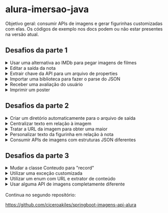 # alura-imersao-java

Objetivo geral: consumir APIs de imagens e gerar figurinhas customizadas com elas. Os códigos de exemplo nos docs podem ou não estar presentes na versão atual.

## Desafios da parte 1

<details>
<summary>Usar uma alternativa ao IMDb para pegar imagens de filmes</summary>
<br>

```
// String url1 = "https://api.mocki.io/v2/" + API_KEY + "/MostPopularMovies";
String url2 = "https://alura-filmes.herokuapp.com/conteudos";
```

Solução adotada: trocar a URL da API de filmes e modificar o tratamento dos dados.

---
</details>

<details>
<summary>Editar a saída da nota</summary>
<br>

```
String os = System.getProperty("os.name");
if (os.contains("Windows")) return "*";
if (os.contains("Linux")) return "+";
return ""; // (ou seja, nada de estrelas para usuarios de Mac)
```

Solução adotada: dependendo do sistema operacional, certos caracteres como emojis não são impressos corretamente; logo, foi feita uma classe que detecta o mesmo e altera o caractere utilizado para exibir a nota do filme com estrelas.

---
</details>

<details>
<summary>Extrair chave da API para um arquivo de properties</summary>
<br>

```
String API_KEY = PropertyManager.getApiKey("dev.properties");
```

Solução adotada: após deixar a chave no arquivo de properties, incluir o mesmo no arquivo ```.gitignore```.

---
</details>

<details>
<summary>Importar uma biblioteca para fazer o parse do JSON</summary>
<br>

```
<dependency>
	<groupId>com.fasterxml.jackson.core</groupId>
	<artifactId>jackson-databind</artifactId>
	<version>{{version}}</version>
</dependency>
```

Solução adotada: usar o Maven no projeto e incluir a dependência acima no arquivo ```pom.xml```.

---
</details>

<details>
<summary>Receber uma avaliação do usuário</summary>
<br>

```
Scanner sc = new Scanner(System.in);
Double novaNota = Double.parseDouble(sc.next());
```

Solução adotada: utilizar a classe Scanner para entrada de dados.

---
</details>

<details>
<summary>Imprimir um poster</summary>
<br>

Talvez, futuramente, retornar uma matriz gigante com uma "ASCII Art" ou um monte de caracteres em braille que lembram a própria imagem.

---
</details>


## Desafios da parte 2

<details>
<summary>Criar um diretório automaticamente para o arquivo de saída</summary>
<br>

```
File arquivo = new File("nomeArquivo");
if (!arquivo.exists()) {
	arquivo.mkdirs(); // (cria a pasta)
}
```

Solução adotada: criar uma classe (contendo o trecho acima) cuja única responsabilidade é lidar com arquivos.

---
</details>

<details>
<summary>Centralizar texto em relação à imagem</summary>
<br>

```
int textX = (int) (width - legWidth)/2;
```

Solução adotada: deixar a posição horizontal da legenda como sendo primariamente relativa às larguras da imagem e da legenda.

---
</details>

<details>
<summary>Tratar a URL da imagem para obter uma maior</summary>
<br>

```
String urlImagemMaior = urlImagem.replace(
urlImagem.substring(
	urlImagem.indexOf("._"), urlImagem.lastIndexOf(".")), ""
);
```

Solução adotada: realizar o tratamento do endereço original (no caso acima, removendo uma ```substring```).

---
</details>

<details>
<summary>Personalizar texto da figurinha em relação à nota</summary>
<br>

```
private String textoLegenda(double nota) {
return (nota >= 9) ? "TOPZERA!" :
	(nota >= 7.25) ? "MUITO BOM!" :
	(nota >= 5.5) ? "MAIS OU MENOS!" :
	(nota >= 2.75) ? "DORMI NO MEIO!" :
	"NEM VI!";
}
```

Solução adotada: escrever um método que retorna uma legenda, a qual varia de acordo com o valor da nota.

---
</details>

<details>
<summary>Consumir APIs de imagens com estruturas JSON diferentes</summary>
<br>

Solução adotada: usar cada um dos extratores em uma classe diferente, como proposto na parte 3.

---
</details>


## Desafios da parte 3

<details>
<summary>Mudar a classe Conteudo para "record"</summary>
<br>

Realizável apenas usando Java 14 ou posterior.

---
</details>

<details>
<summary>Utilizar uma exceção customizada</summary>
<br>

```
public class CustomMsgException extends Exception {

	public CustomMsgException(String msg, Throwable err) {
		super(msg, err);
	}
}
```

Solução adotada: criar uma subclasse específica, responsável por lançar a exceção.

---
</details>

<details>
<summary>Utilizar um enum com URL e extrator de conteúdo</summary>
<br>

```
public enum UrlExtractorEnum {
	API_IMDB("https://endereco1.etc.com/recurso/", new ExtractorIMDb()),
	API_NASA("https://endereco2.etc.com/recurso/", new ExtractorNASA());

	[...]
}
```

Solução adotada: dessa forma, é possível associar cada ```String``` com cada ```IExtractor```.

---
</details>

<details>
<summary>Usar alguma API de imagens completamente diferente</summary>
<br>

Solução adotada: fazer a própria API, como proposto nas partes 4 e 5.

---
</details>

<br>
Continua no segundo repositório:

https://github.com/ciceroakiles/springboot-imagens-api-alura

